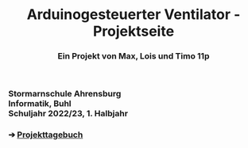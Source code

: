 <head>
<h1 align="center">Arduinogesteuerter Ventilator - Projektseite</h1> 
</head>
<h3 align="center"> Ein Projekt von Max, Lois und Timo 11p </h3>
</br>

<picture>
  <source media="(prefers-color-scheme: dark)" srcset="https://user-images.githubusercontent.com/105984356/186677878-5eddbf06-304d-4ea7-90db-5ddba9e40dbf.png">
  <source media="(prefers-color-scheme: light)" srcset="https://user-images.githubusercontent.com/105984356/186676647-16dacef0-4117-4750-afc1-1d4d6409e6d3.png">
  <img alt="" src="">
</picture>


<h3 align="left">Stormarnschule Ahrensburg <br/> Informatik, Buhl <br/> Schuljahr 2022/23, 1. Halbjahr </br> </h3> </div>
<h3 align="left"> &#10132; <a href="https://github.com/LoMaTiInformatik/Smarthome_Ventilator/blob/main/Projekttagebuch.md"> Projekttagebuch</a> </h3> 
</br>
